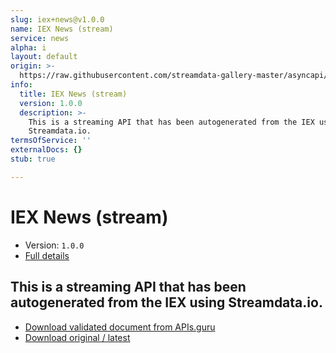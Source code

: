 ```yaml
---
slug: iex+news@v1.0.0
name: IEX News (stream)
service: news
alpha: i
layout: default
origin: >-
  https://raw.githubusercontent.com/streamdata-gallery-master/asyncapi/master/_listings/iex/iex-news-stream-async.md
info:
  title: IEX News (stream)
  version: 1.0.0
  description: >-
    This is a streaming API that has been autogenerated from the IEX using
    Streamdata.io.
termsOfService: ''
externalDocs: {}
stub: true

---
```

# IEX News (stream)

* Version: `1.0.0`
* [Full details](../html/iex+news@v1.0.0.html)



## This is a streaming API that has been autogenerated from the IEX using Streamdata.io.



* [Download validated document from APIs.guru](https://raw.githubusercontent.com/APIs-guru/asyncapi-directory/master/docs/APIs/iex%2Bnews%40v1.0.0.yaml)
* [Download original / latest](https://raw.githubusercontent.com/streamdata-gallery-master/asyncapi/master/_listings/iex/iex-news-stream-async.md)

<script type="application/ld+json">
{
  "@context": "http://schema.org/",
  "@type": "WebAPI",
  "description": "This is a streaming API that has been autogenerated from the IEX using Streamdata.io.",
  "documentation": "",

  "name": "IEX News (stream)"
}
</script>
